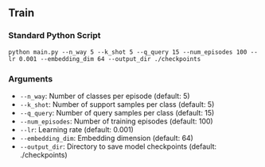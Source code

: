 ## Train

### Standard Python Script

```shell
python main.py --n_way 5 --k_shot 5 --q_query 15 --num_episodes 100 --lr 0.001 --embedding_dim 64 --output_dir ./checkpoints
```

### Arguments

- `--n_way`: Number of classes per episode (default: 5)
- `--k_shot`: Number of support samples per class (default: 5)
- `--q_query`: Number of query samples per class (default: 15)
- `--num_episodes`: Number of training episodes (default: 100)
- `--lr`: Learning rate (default: 0.001)
- `--embedding_dim`: Embedding dimension (default: 64)
- `--output_dir`: Directory to save model checkpoints (default: ./checkpoints)
